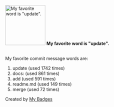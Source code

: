 <img src="https://github.com/my-badges/my-badges/blob/master/src/all-badges/favorite-word/favorite-word.png?raw=true" alt="My favorite word is &quot;update&quot;." title="My favorite word is &quot;update&quot;." width="128">
<strong>My favorite word is &quot;update&quot;.</strong>
<br><br>

My favorite commit message words are:

1. update (used 1742 times)
2. docs: (used 861 times)
3. add (used 591 times)
4. readme.md (used 149 times)
5. merge (used 72 times)


Created by <a href="https://github.com/my-badges/my-badges">My Badges</a>